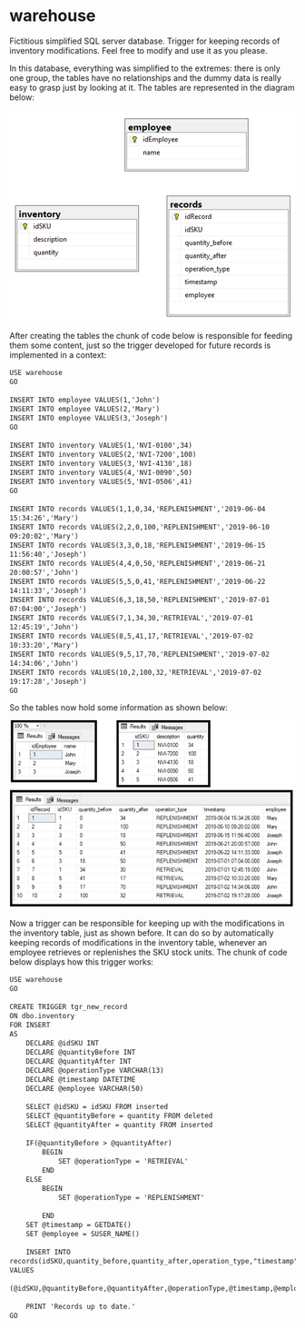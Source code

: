 # warehouse
Fictitious simplified SQL server database. Trigger for keeping records of inventory modifications. Feel free to modify and use it as you please.

In this database, everything was simplified to the extremes: there is only one group, the tables have no relationships and the dummy data is really easy to grasp just by looking at it. The tables are represented in the diagram below:

![model](https://raw.githubusercontent.com/dallasferraz/warehouse/master/model.png)

After creating the tables the chunk of code below is responsible for feeding them some content, just so the trigger developed for future records is implemented in a context:

```tsql
USE warehouse
GO

INSERT INTO employee VALUES(1,'John')
INSERT INTO employee VALUES(2,'Mary')
INSERT INTO employee VALUES(3,'Joseph')
GO

INSERT INTO inventory VALUES(1,'NVI-0100',34)
INSERT INTO inventory VALUES(2,'NVI-7200',100)
INSERT INTO inventory VALUES(3,'NVI-4130',18)
INSERT INTO inventory VALUES(4,'NVI-0090',50)
INSERT INTO inventory VALUES(5,'NVI-0506',41)
GO

INSERT INTO records VALUES(1,1,0,34,'REPLENISHMENT','2019-06-04 15:34:26','Mary')
INSERT INTO records VALUES(2,2,0,100,'REPLENISHMENT','2019-06-10 09:20:02','Mary')
INSERT INTO records VALUES(3,3,0,18,'REPLENISHMENT','2019-06-15 11:56:40','Joseph')
INSERT INTO records VALUES(4,4,0,50,'REPLENISHMENT','2019-06-21 20:00:57','John')
INSERT INTO records VALUES(5,5,0,41,'REPLENISHMENT','2019-06-22 14:11:33','Joseph')
INSERT INTO records VALUES(6,3,18,50,'REPLENISHMENT','2019-07-01 07:04:00','Joseph')
INSERT INTO records VALUES(7,1,34,30,'RETRIEVAL','2019-07-01 12:45:19','John')
INSERT INTO records VALUES(8,5,41,17,'RETRIEVAL','2019-07-02 10:33:20','Mary')
INSERT INTO records VALUES(9,5,17,70,'REPLENISHMENT','2019-07-02 14:34:06','John')
INSERT INTO records VALUES(10,2,100,32,'RETRIEVAL','2019-07-02 19:17:28','Joseph')
GO
```

So the tables now hold some information as shown below:

![tablecontents](https://raw.githubusercontent.com/dallasferraz/warehouse/master/tablecontents.png)

Now a trigger can be responsible for keeping up with the modifications in the inventory table, just as shown before. It can do so by automatically keeping records of modifications in the inventory table, whenever an employee retrieves or replenishes the SKU stock units. The chunk of code below displays how this trigger works:

```tsql
USE warehouse
GO

CREATE TRIGGER tgr_new_record
ON dbo.inventory
FOR INSERT
AS
	DECLARE @idSKU INT
	DECLARE @quantityBefore INT
	DECLARE @quantityAfter INT
	DECLARE @operationType VARCHAR(13)
	DECLARE @timestamp DATETIME
	DECLARE @employee VARCHAR(50)

	SELECT @idSKU = idSKU FROM inserted
	SELECT @quantityBefore = quantity FROM deleted
	SELECT @quantityAfter = quantity FROM inserted

	IF(@quantityBefore > @quantityAfter)
		BEGIN
			SET @operationType = 'RETRIEVAL'
		END
	ELSE
		BEGIN
			SET @operationType = 'REPLENISHMENT'

		END
	SET @timestamp = GETDATE()
	SET @employee = SUSER_NAME()

	INSERT INTO records(idSKU,quantity_before,quantity_after,operation_type,"timestamp",employee) VALUES
	(@idSKU,@quantityBefore,@quantityAfter,@operationType,@timestamp,@employee)

	PRINT 'Records up to date.'
GO
```